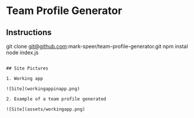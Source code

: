 # Team Profile Generator

## Instructions

git clone git@github.com:mark-speer/team-profile-generator.git
npm instal
node index.js

```

## Site Pictures

1. Working app

![Site](workingappinapp.png)

2. Example of a team profile generated

![Site](assets/workingapp.png)